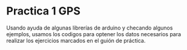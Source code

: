 # Practica 1 GPS
Usando ayuda de algunas librerías de arduino y checando algunos ejemplos,
usamos los codigos para optener los datos necesarios para realizar los ejercicios 
marcados en el guión de práctica.
